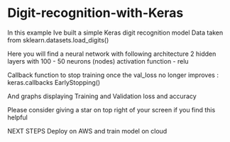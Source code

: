 # Digit-recognition-with-Keras

In this example Ive built a simple Keras digit recognition model
Data taken from sklearn.datasets.load_digits()

Here you will find a neural network with following architecture 
2 hidden layers with 100 - 50 neurons (nodes)
activation function - relu

Callback function to stop training once the val_loss no longer improves :
keras.callbacks EarlyStopping()

And graphs displaying Training and Validation loss and accuracy

Please consider giving a star on top right of your screen if you find this helpful

NEXT STEPS 
Deploy on AWS and train model on cloud
